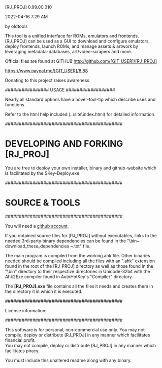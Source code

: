 [RJ_PROJ] 0.99.00.010

 2022-04-16 7:29 AM
 
by oldtools

This tool is a unified interface for ROMs, emulators and frontends.
[RJ_PROJ] can be used as a GUI to download and configure emulators, deploy frontends, 
launch ROMs, and manage assets & artwork by leveraging metadata-databases,
 art/video-scrapers and more.  

Official files are found at GITHUB
http://github.com/[GIT_USER]/[RJ_PROJ]


https://www.paypal.me/[GIT_USER]/8.88

              
Donating to this project raises awareness.

################  USAGE  ##################

Nearly all standard options have a hover-tool-tip which describe uses and functions.

Refer to the html help included (..\site\index.html) for detailed information.

###########################################

# DEVELOPING AND FORKING [RJ_PROJ]

You are free to deploy your own installer, binary and github-website which is facilitated by the SKey-Deploy.exe

###########################################
# SOURCE & TOOLS
###########################################

You will need a [github account](https://github.com/join).

If you obtained source files for [RJ_PROJ] without executables, links to the needed 3rd-party binary dependencies can be found in the "\bin\~ download_these_dependencies ~.txt" file. 

The main program is compiled from the working.ahk file.  Other binaries needed should be compiled including all the files with an ".ahk" extension found in the root of the [RJ_PROJ] directory as well as those found in the "\bin" directory to their respective directories in Unicode-32bit with the Ahk2Exe compiler found in AutoHotKey's "Compiler" directory.

The **[RJ_PROJ].exe** file contains all the files it needs and creates them in the directory it in which it is executed.

###########################################

License information:

###########################################

This software is for personal, non-commercial use only.
You may not compile, deploy or distribute [RJ_PROJ] in any manner which facilitates financial profit.  
You may not compile, deploy or distribute [RJ_PROJ] in any manner which facilitates piracy.

You must include this unaltered readme along with any binary.